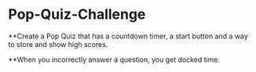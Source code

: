 # Pop-Quiz-Challenge

**Create a Pop Quiz that has a countdown timer, a start button and a way to store and show high scores.

**When you incorrectly answer a question, you get docked time.
